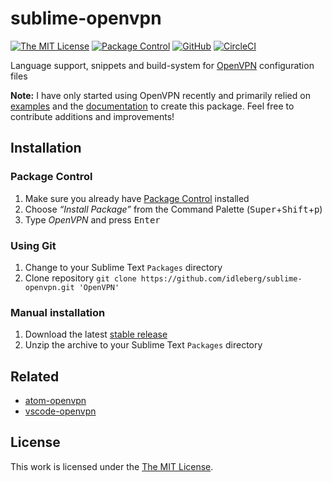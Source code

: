 # sublime-openvpn

[![The MIT License](https://img.shields.io/badge/license-MIT-orange.svg?style=flat-square)](http://opensource.org/licenses/MIT)
[![Package Control](https://packagecontrol.herokuapp.com/downloads/OpenVPN.svg?style=flat-square)](https://packagecontrol.io/packages/OpenVPN)
[![GitHub](https://img.shields.io/github/release/idleberg/sublime-openvpn.svg?style=flat-square)](https://github.com/idleberg/sublime-openvpn/releases)
[![CircleCI](https://flat.badgen.net/circleci/github/idleberg/sublime-openvpn)](https://circleci.com/gh/idleberg/sublime-openvpn/)

Language support, snippets and build-system for [OpenVPN](https://github.com/OpenVPN/openvpn) configuration files

**Note:** I have only started using OpenVPN recently and primarily relied on [examples](https://github.com/OpenVPN/openvpn/tree/master/sample/sample-config-files) and the [documentation](https://openvpn.net/vpn-server-resources/) to create this package. Feel free to contribute additions and improvements!

## Installation

### Package Control

1. Make sure you already have [Package Control](https://packagecontrol.io/) installed
2. Choose *“Install Package”* from the Command Palette (<kbd>Super</kbd>+<kbd>Shift</kbd>+<kbd>p</kbd>)
3. Type *OpenVPN* and press <kbd>Enter</kbd>

### Using Git

1. Change to your Sublime Text `Packages` directory
2. Clone repository `git clone https://github.com/idleberg/sublime-openvpn.git 'OpenVPN'`

### Manual installation

1. Download the latest [stable release](https://github.com/idleberg/sublime-openvpn/releases)
2. Unzip the archive to your Sublime Text `Packages` directory

## Related

- [atom-openvpn](https://github.com/idleberg/atom-language-openvpn)
- [vscode-openvpn](https://marketplace.visualstudio.com/items?itemName=idleberg.openvpn)

## License

This work is licensed under the [The MIT License](LICENSE).
